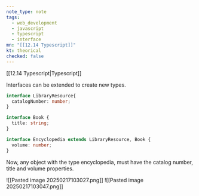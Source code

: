 ```yaml
---
note_type: note
tags:
  - web_development
  - javascript
  - typescript
  - interface
mn: "[[12.14 Typescript]]"
kt: theorical
checked: false
---
```

[[12.14 Typescript|Typescript]]

Interfaces can be extended to create new types. 

```ts
interface LibraryResource{
  catalogNumber: number;
}

interface Book {
  title: string;
}

interface Encyclopedia extends LibraryResource, Book {
  volume: number;
}
```

Now, any object with the type encyclopedia, must have the catalog number, title and volume properties.

![[Pasted image 20250217103027.png]]
![[Pasted image 20250217103047.png]]
